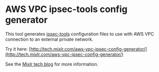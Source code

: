 AWS VPC ipsec-tools config generator
===================

This tool generates [ipsec-tools](#) configuration files to use with AWS VPC connection to an external private network.

Try it here: [http://tech.mixlr.com/aws-vpc-ipsec-config-generator/](http://tech.mixlr.com/aws-vpc-ipsec-config-generator/)

See the [Mixlr tech blog](http://tech.mixlr.com) for more information.

